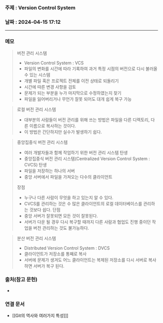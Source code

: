 ### 주제 : Version Control System

### 날짜 : 2024-04-15 17:12
----
### 메모
> 버전 관리 시스템
> 	- Version Control System : VCS
> 	- 파일의 변화를 시간에 따라 기록하여 과거 특정 시점의 버전으로 다시 불러올 수 있는 시스템
> 	- 개별 파일 혹은 프로젝트 전체를 이전 상태로 되돌리기
> 	- 시간에 따른 변경 사항을 검토
> 	- 문제가 되는 부분을 누가 마지막으로 수정하였는지 찾기
> 	- 파일을 잃어버리거나 무언가 잘못 되어도 대개 쉽게 복구 가능

> 로컬 버전 관리 시스템
> 	- 대부분의 사람들이 버전 관리를 위해 쓰는 방법은 파일을 다른 디렉토리, 다른 이름으로 복사하는 것이다.
> 	- 이 방법은 간단하지만 실수가 발생하기 쉽다.

> 중앙집중식 버전 관리 시스템
> 	- 여러 개발자들과 함께 작업하기 위한 버전 관리 시스템 탄생
> 	- 중앙집중식 버전 관리 시스템(Centralized Version Control System : CVCS) 탄생
> 	- 파일을 저장하는 하나의 서버
> 	- 중앙 서버에서 파일을 가져오는 다수의 클라이언트
> 
> 장점
> 	- 누구나 다른 사람이 무엇을 하고 있는지 알 수 있다.
> 	- CVCS를 관리하는 것은 수 많은 클라이언트의 로컬 데이터베이스를 관리하는 것보다 쉽다.
> 단점
> 	- 중앙 서버가 잘못되면 모든 것이 잘못된다.
> 	- 서버가 다운 될 경우 다시 복구할 때까지 다른 사람과 협업도 진행 중이던 작업을 버전 관리하는 것도 불가능하다.

> 분산 버전 관리 시스템
> 	- Distributed Version Control System : DVCS
> 	- 클라이언트가 저장소를 통째로 복사
> 	- 서버에 문제가 생겨도 어느 클라이언트는 복제된 저장소를 다시 서버로 복사하면 서버가 복구 된다.



### 출처(참고 문헌)
-

### 연결 문서
- [[Git의 역사와 여러가지 특성]]]
